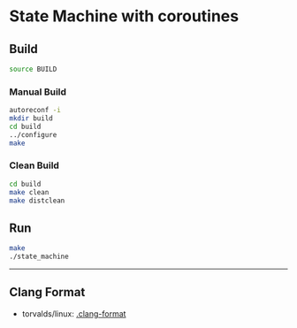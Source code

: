 # State Machine with coroutines

## Build

```bash
source BUILD
```

### Manual Build

```bash
autoreconf -i
mkdir build
cd build
../configure
make
```

### Clean Build

```bash
cd build
make clean
make distclean
```

## Run

```bash
make
./state_machine
```

---

## Clang Format

- torvalds/linux: [.clang-format](https://github.com/torvalds/linux/blob/master/.clang-format)

